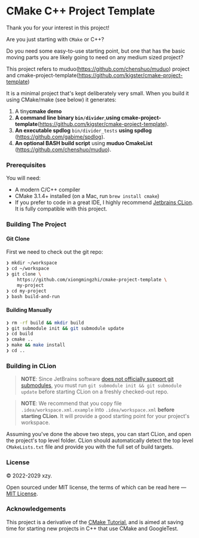 # CMake C++ Project Template

Thank you for your interest in this project!

Are you just starting with `CMake` or C++?

Do you need some easy-to-use starting point, but one that has the basic moving parts you are likely going to need on any medium sized project?

This project refers to muduo(https://github.com/chenshuo/muduo) project and cmake-project-template(https://github.com/kigster/cmake-project-template)

It is a minimal project that's kept deliberately very small. When you build it using CMake/make (see below) it generates:

 1. A tiny**cmake demo**
 2. **A command line binary `bin/divider`**,**using cmake-project-template**(https://github.com/kigster/cmake-project-template).
 3. **An executable spdlog** `bin/divider_tests`  **using spdlog** (https://github.com/gabime/spdlog).
 4. **An optional BASH build script** using **muduo CmakeList** (https://github.com/chenshuo/muduo).

### Prerequisites

You will need:

 * A modern C/C++ compiler
 * CMake 3.1.4+ installed (on a Mac, run `brew install cmake`)
 * If you prefer to code in a great IDE, I highly recommend [Jetbrains CLion](https://www.jetbrains.com/clion/). It is fully compatible with this project.

### Building The Project

#### Git Clone

First we need to check out the git repo:

```bash
❯ mkdir ~/workspace
❯ cd ~/workspace
❯ git clone \
    https://github.com/xiongmingzhi/cmake-project-template \
    my-project
❯ cd my-project
❯ bash build-and-run
```


#### Building Manually

```bash
❯ rm -rf build && mkdir build
❯ git submodule init && git submodule update
❯ cd build
❯ cmake ..
❯ make && make install
❯ cd ..
```

### Building in CLion

> **NOTE**: Since JetBrains software [does not officially support git submodules](https://youtrack.jetbrains.com/issue/IDEA-64024), you must run `git submodule init && git submodule update` before starting CLion on a freshly checked-out repo.

> **NOTE**: We recommend that you copy file `.idea/workspace.xml.example` into `.idea/workspace.xml` **before starting CLion**. It will provide a good starting point for your project's workspace.

Assuming you've done the above two steps, you can start CLion, and open the project's top level folder. CLion should automatically detect the top level `CMakeLists.txt` file and provide you with the full set of build targets.


### License

&copy; 2022-2029 xzy.

Open sourced under MIT license, the terms of which can be read here — [MIT License](http://opensource.org/licenses/MIT).

### Acknowledgements

This project is a derivative of the [CMake Tutorial](https://cmake.org/cmake-tutorial/), and is aimed at saving time for starting new projects in C++ that use CMake and GoogleTest.
